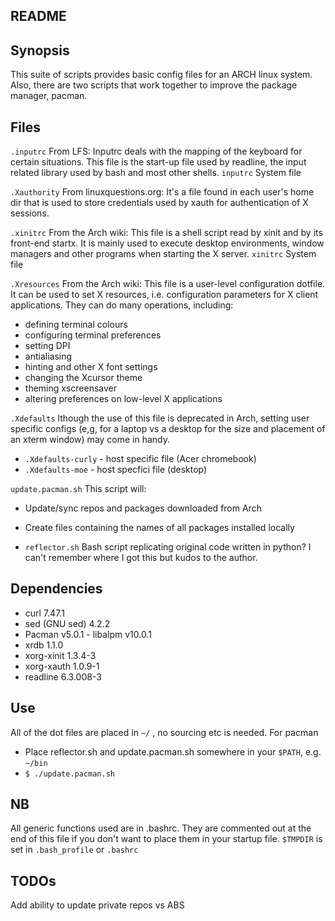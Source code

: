 ##  README


##  Synopsis
This suite of scripts provides basic config files for an ARCH linux system.  Also, there are two scripts that work together to improve the package manager, pacman.


##  Files
```.inputrc```
From LFS: Inputrc deals with the mapping of the keyboard for certain situations. This file is the start-up file used by readline, the input related library used by bash and most other shells.
```inputrc```
System file

```.Xauthority```
From linuxquestions.org:  It's a file found in each user's home dir that is used to store credentials used by xauth for authentication of X sessions.

```.xinitrc```
From the Arch wiki:   This file is a shell script read by xinit and by its front-end startx. It is mainly used to execute desktop environments, window managers and other programs when starting the X server.
```xinitrc```
System file

```.Xresources```
From the Arch wiki: This file is a user-level configuration dotfile. It can be used to set X resources, i.e. configuration parameters for X client applications.  They can do many operations, including:
* defining terminal colours
* configuring terminal preferences
* setting DPI
* antialiasing
* hinting and other X font settings
* changing the Xcursor theme
* theming xscreensaver
* altering preferences on low-level X applications

```.Xdefaults```
lthough the use of this file is deprecated in Arch, setting user specific configs (e,g, for a laptop vs a desktop for the size and placement of an xterm window) may come in handy.
* ```.Xdefaults-curly``` - host specific file (Acer chromebook)
* ```.Xdefaults-moe``` - host specfici file (desktop)

```update.pacman.sh```
This script will:
* Update/sync repos and packages downloaded from Arch
* Create files containing the names of all packages installed locally

* ```reflector.sh```
Bash script replicating original code written in python? I can't remember where I got this but kudos to the author.


##  Dependencies
*   curl 7.47.1
*   sed (GNU sed) 4.2.2
*   Pacman v5.0.1 - libalpm v10.0.1
*   xrdb 1.1.0
*   xorg-xinit 1.3.4-3
*   xorg-xauth 1.0.9-1
*   readline 6.3.008-3


##  Use
All of the dot files are placed in ```~/``` , no sourcing etc is needed.
For pacman
*  Place reflector.sh and update.pacman.sh somewhere in your ```$PATH```, e.g. ```~/bin```
*  ```$ ./update.pacman.sh```


##  NB
All generic functions used are in .bashrc. They are commented out at the end of this file if you don't want to place them in your startup file.
```$TMPDIR``` is set in ```.bash_profile``` or ```.bashrc```


##  TODOs
Add ability to update private repos vs ABS
